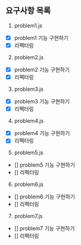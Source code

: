 ## 요구사항 목록

1. problem1.js

- [x] problem1 기능 구현하기
- [x] 리펙터링

2. problem2.js

- [x] problem2 기능 구현하기
- [x] 리펙터링

3. problem3.js

- [x] problem3 기능 구현하기
- [x] 리펙터링

4. problem4.js

- [x] problem4 기능 구현하기
- [x] 리펙터링

5. problem5.js

- [] problem5 기능 구현하기
- [] 리펙터링

6. problem6.js

- [] problem6 기능 구현하기
- [] 리펙터링

7. problem7.js

- [] problem7 기능 구현하기
- [] 리펙터링
